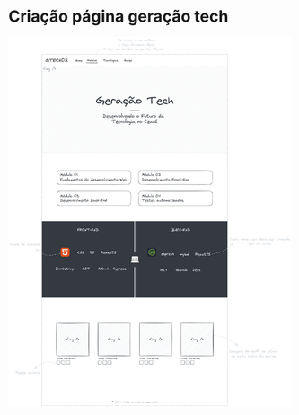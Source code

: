 # Criação página geração tech

![nome desejado da imagem](https://raw.githubusercontent.com/gtech-02/execicio-01/main/layout.png)
